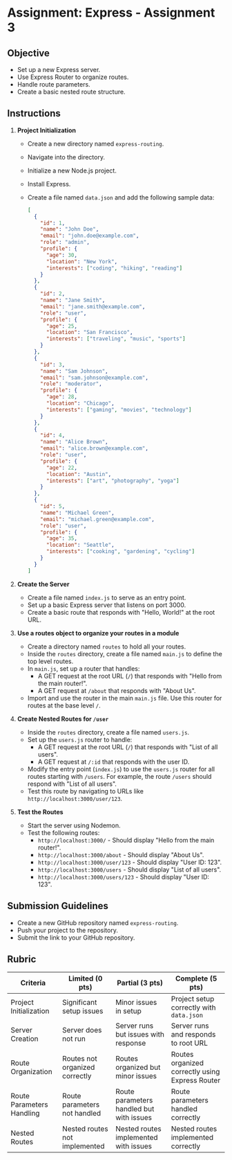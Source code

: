 # Assignment: Express - Assignment 3

## Objective

- Set up a new Express server.
- Use Express Router to organize routes.
- Handle route parameters.
- Create a basic nested route structure.

## Instructions

1. **Project Initialization**

   - Create a new directory named `express-routing`.
   - Navigate into the directory.
   - Initialize a new Node.js project.
   - Install Express.
   - Create a file named `data.json` and add the following sample data:

     ```json
     [
       {
         "id": 1,
         "name": "John Doe",
         "email": "john.doe@example.com",
         "role": "admin",
         "profile": {
           "age": 30,
           "location": "New York",
           "interests": ["coding", "hiking", "reading"]
         }
       },
       {
         "id": 2,
         "name": "Jane Smith",
         "email": "jane.smith@example.com",
         "role": "user",
         "profile": {
           "age": 25,
           "location": "San Francisco",
           "interests": ["traveling", "music", "sports"]
         }
       },
       {
         "id": 3,
         "name": "Sam Johnson",
         "email": "sam.johnson@example.com",
         "role": "moderator",
         "profile": {
           "age": 28,
           "location": "Chicago",
           "interests": ["gaming", "movies", "technology"]
         }
       },
       {
         "id": 4,
         "name": "Alice Brown",
         "email": "alice.brown@example.com",
         "role": "user",
         "profile": {
           "age": 22,
           "location": "Austin",
           "interests": ["art", "photography", "yoga"]
         }
       },
       {
         "id": 5,
         "name": "Michael Green",
         "email": "michael.green@example.com",
         "role": "user",
         "profile": {
           "age": 35,
           "location": "Seattle",
           "interests": ["cooking", "gardening", "cycling"]
         }
       }
     ]
     ```

2. **Create the Server**

   - Create a file named `index.js` to serve as an entry point.
   - Set up a basic Express server that listens on port 3000.
   - Create a basic route that responds with "Hello, World!" at the root URL.

3. **Use a routes object to organize your routes in a module**

   - Create a directory named `routes` to hold all your routes.
   - Inside the `routes` directory, create a file named `main.js` to define the top level routes.
   - In `main.js`, set up a router that handles:
     - A GET request at the root URL (`/`) that responds with "Hello from the main router!".
     - A GET request at `/about` that responds with "About Us".
   - Import and use the router in the main `main.js` file. Use this router for routes at the base level `/`.

4. **Create Nested Routes for `/user`**

   - Inside the `routes` directory, create a file named `users.js`.
   - Set up the `users.js` router to handle:
     - A GET request at the root URL (`/`) that responds with "List of all users".
     - A GET request at `/:id` that responds with the user ID.
   - Modify the entry point (`index.js`) to use the `users.js` router for all routes starting with `/users`. For example, the route `/users` should respond with "List of all users".
   - Test this route by navigating to URLs like `http://localhost:3000/user/123`.

5. **Test the Routes**
   - Start the server using Nodemon.
   - Test the following routes:
     - `http://localhost:3000/` - Should display "Hello from the main router!".
     - `http://localhost:3000/about` - Should display "About Us".
     - `http://localhost:3000/user/123` - Should display "User ID: 123".
     - `http://localhost:3000/users` - Should display "List of all users".
     - `http://localhost:3000/users/123` - Should display "User ID: 123".

## Submission Guidelines

- Create a new GitHub repository named `express-routing`.
- Push your project to the repository.
- Submit the link to your GitHub repository.

## Rubric

| Criteria                  | Limited (0 pts)                | Partial (3 pts)                          | Complete (5 pts)                                |
| ------------------------- | ------------------------------ | ---------------------------------------- | ----------------------------------------------- |
| Project Initialization    | Significant setup issues       | Minor issues in setup                    | Project setup correctly with `data.json`        |
| Server Creation           | Server does not run            | Server runs but issues with response     | Server runs and responds to root URL            |
| Route Organization        | Routes not organized correctly | Routes organized but minor issues        | Routes organized correctly using Express Router |
| Route Parameters Handling | Route parameters not handled   | Route parameters handled but with issues | Route parameters handled correctly              |
| Nested Routes             | Nested routes not implemented  | Nested routes implemented with issues    | Nested routes implemented correctly             |
